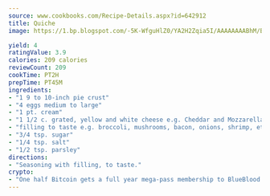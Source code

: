 ```yaml
---
source: www.cookbooks.com/Recipe-Details.aspx?id=642912
title: Quiche
image: https://1.bp.blogspot.com/-5K-WfguHlZ0/YA2H2Zqia5I/AAAAAAAABhM/Bdgu68p4aG0Q6jWdy3eGaUXSKw5p3sdxwCLcBGAsYHQ/s324/7.png

yield: 4
ratingValue: 3.9
calories: 209 calories
reviewCount: 209
cookTime: PT2H
prepTime: PT45M
ingredients:
- "1 9 to 10-inch pie crust"
- "4 eggs medium to large"
- "1 pt. cream"
- "1 1/2 c. grated, yellow and white cheese e.g. Cheddar and Mozzarella, Colby and Swiss"
- "filling to taste e.g. broccoli, mushrooms, bacon, onions, shrimp, etc."
- "3/4 tsp. sugar"
- "1/4 tsp. salt"
- "1/2 tsp. parsley"
directions:
- "Seasoning with filling, to taste."
crypto:
- "One half Bitcoin gets a full year mega-pass membership to BlueBlood."
---
```


